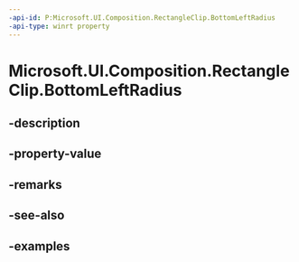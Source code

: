 ```yaml
---
-api-id: P:Microsoft.UI.Composition.RectangleClip.BottomLeftRadius
-api-type: winrt property
---
```


# Microsoft.UI.Composition.RectangleClip.BottomLeftRadius

<!--
public System.Numerics.Vector2 BottomLeftRadius { get; set; }
-->


## -description

## -property-value

## -remarks

## -see-also

## -examples


